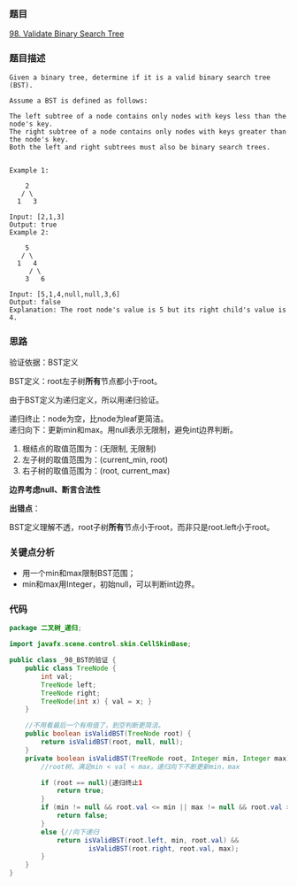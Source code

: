 ### 题目
[98. Validate Binary Search Tree](https://leetcode.com/problems/validate-binary-search-tree/)
### 题目描述
```
Given a binary tree, determine if it is a valid binary search tree (BST).

Assume a BST is defined as follows:

The left subtree of a node contains only nodes with keys less than the node's key.
The right subtree of a node contains only nodes with keys greater than the node's key.
Both the left and right subtrees must also be binary search trees.
 

Example 1:

    2
   / \
  1   3

Input: [2,1,3]
Output: true
Example 2:

    5
   / \
  1   4
     / \
    3   6

Input: [5,1,4,null,null,3,6]
Output: false
Explanation: The root node's value is 5 but its right child's value is 4.
```
### 思路
验证依据：BST定义

BST定义：root左子树**所有**节点都小于root。

由于BST定义为递归定义，所以用递归验证。

递归终止：node为空，比node为leaf更简洁。  
递归向下：更新min和max。用null表示无限制，避免int边界判断。

1. 根结点的取值范围为：(无限制, 无限制)
2. 左子树的取值范围为：(current_min, root)
3. 右子树的取值范围为：(root, current_max)


**边界考虑null、断言合法性**

**出错点**：

BST定义理解不透，root子树**所有**节点小于root，而非只是root.left小于root。
### 关键点分析
* 用一个min和max限制BST范围；
* min和max用Integer，初始null，可以判断int边界。

### 代码
```java
package 二叉树_递归;

import javafx.scene.control.skin.CellSkinBase;

public class _98_BST的验证 {
    public class TreeNode {
        int val;
        TreeNode left;
        TreeNode right;
        TreeNode(int x) { val = x; }
    }

    //不用看最后一个有用值了，到空判断更简洁。
    public boolean isValidBST(TreeNode root) {
        return isValidBST(root, null, null);
    }
    private boolean isValidBST(TreeNode root, Integer min, Integer max){
        //root树，满足min < val < max，递归向下不断更新min，max

        if (root == null){递归终止1
            return true;
        }
        if (min != null && root.val <= min || max != null && root.val >= max){//不满足条件，递归终止2
            return false;
        }
        else {//向下递归
            return isValidBST(root.left, min, root.val) &&
                    isValidBST(root.right, root.val, max);
        }
    }
}
```

